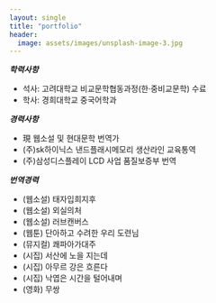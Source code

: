 ```yaml
---
layout: single
title: "portfolio"
header:
  image: assets/images/unsplash-image-3.jpg
---
```


***학력사항*** 
- 석사: 고려대학교 비교문학협동과정(한·중비교문학) 수료
- 학사: 경희대학교 중국어학과

***경력사항***

- 現 웹소설 및 현대문학 번역가
- (주)sk하이닉스 낸드플래시메모리 생산라인 교육통역
- (주)삼성디스플레이 LCD 사업 품질보증부 번역 

***번역경력***
- (웹소설) 태자입희지후
- (웹소설) 외실의처
- (웹소설) 러브캔버스
- (웹툰) 단아하고 수려한 우리 도련님
- (뮤지컬) 쾌파아가대주
- (시집) 서산에 노을 지는데
- (시집) 아무르 강은 흐른다
- (시집) 낙엽은 시간을 털어내며
- (영화) 무쌍